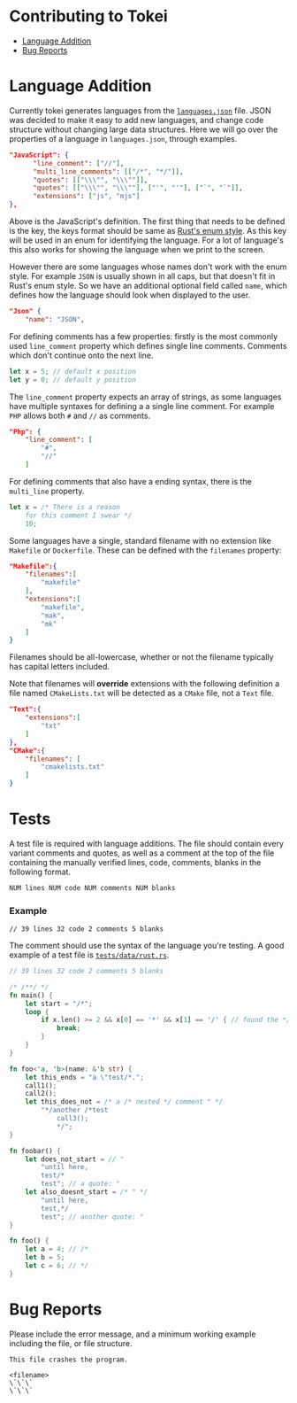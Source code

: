 # Contributing to Tokei

- [Language Addition](#language-addition)
- [Bug Reports](#bug-reports)

# Language Addition

Currently tokei generates languages from the [`languages.json`](languages.json)
file. JSON was decided to make it easy to add new languages, and change code
structure without changing large data structures. Here we will go over the
properties of a language in `languages.json`, through examples.

```json
"JavaScript": {
      "line_comment": ["//"],
      "multi_line_comments": [["/*", "*/"]],
      "quotes": [["\\\"", "\\\""]],
      "quotes": [["\\\"", "\\\""], ["'", "'"], ["`", "`"]],
      "extensions": ["js", "mjs"]
},
```

Above is the JavaScript's definition. The first thing that needs to be defined
is the key, the keys format should be same as [Rust's enum style]. As this key
will be used in an enum for identifying the language. For a lot of language's
this also works for showing the language when we print to the screen.

However there are some languages whose names don't work with the enum style.
For example `JSON` is usually shown in all caps, but that doesn't fit in Rust's
enum style. So we have an additional optional field called `name`, which defines
how the language should look when displayed to the user.

```json
"Json" {
    "name": "JSON",
```

For defining comments has a few properties: firstly is the most commonly used
`line_comment` property which defines single line comments. Comments which don't
continue onto the next line.

```rust
let x = 5; // default x position
let y = 0; // default y position
```

The `line_comment` property expects an array of strings, as some languages have 
multiple syntaxes for defining a a single line comment. For example `PHP` allows
both `#` and `//` as comments.

```json
"Php": {
    "line_comment": [
        "#",
        "//"
    ]
```

For defining comments that also have a ending syntax, there is the `multi_line`
property.

```rust
let x = /* There is a reason
    for this comment I swear */
    10;
```

Some languages have a single, standard filename with no extension
like `Makefile` or `Dockerfile`. These can be defined with the
`filenames` property:

```json
"Makefile":{
    "filenames":[
        "makefile"
    ],
    "extensions":[
        "makefile",
        "mak",
        "mk"
    ]
}
```

Filenames should be all-lowercase, whether or not the filename
typically has capital letters included.

Note that filenames will **override** extensions with the
following definition a file named `CMakeLists.txt` will be
detected as a `CMake` file, not a `Text` file.

```json
"Text":{
    "extensions":[
        "txt"
    ]
},
"CMake":{
    "filenames": [
        "cmakelists.txt"
    ]
}
```

# Tests

A test file is required with language additions. The file should
contain every variant comments and quotes, as well as a comment
at the top of the file containing the manually verified lines,
code, comments, blanks in the following format.

```rust
NUM lines NUM code NUM comments NUM blanks
```

### Example

```
// 39 lines 32 code 2 comments 5 blanks
```

The comment should use the syntax of the language you're testing.
A good example of a test file is [`tests/data/rust.rs`].

```rust
// 39 lines 32 code 2 comments 5 blanks

/* /**/ */
fn main() {
    let start = "/*";
    loop {
        if x.len() >= 2 && x[0] == '*' && x[1] == '/' { // found the */
            break;
        }
    }
}

fn foo<'a, 'b>(name: &'b str) {
    let this_ends = "a \"test/*.";
    call1();
    call2();
    let this_does_not = /* a /* nested */ comment " */
        "*/another /*test
            call3();
            */";
}

fn foobar() {
    let does_not_start = // "
        "until here,
        test/*
        test"; // a quote: "
    let also_doesnt_start = /* " */
        "until here,
        test,*/
        test"; // another quote: "
}

fn foo() {
    let a = 4; // /*
    let b = 5;
    let c = 6; // */
}

```

# Bug Reports

Please include the error message, and a minimum working example
including the file, or file structure.

```
This file crashes the program.

<filename>
\`\`\`
\`\`\`
```

[rust's enum style]: (https://github.com/rust-lang/rfcs/blob/master/text/0430-finalizing-naming-conventions.md#general-naming-conventions)
[`tests/data/rust.rs`]: https://github.com/XAMPPRocky/tokei/blob/master/tests/data/rust.rs
